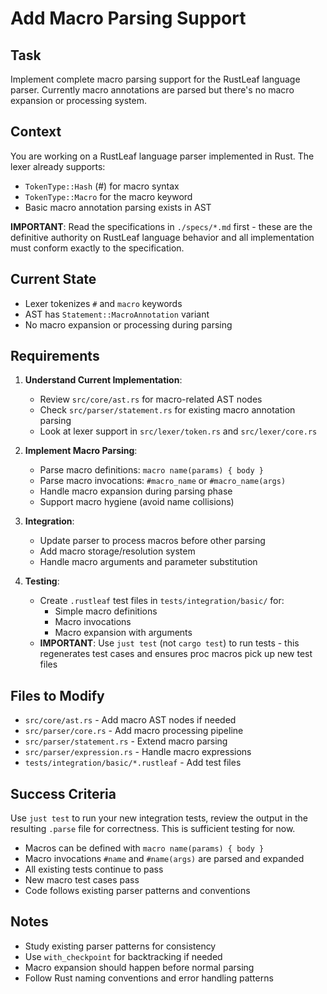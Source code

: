 # Add Macro Parsing Support

## Task
Implement complete macro parsing support for the RustLeaf language parser. Currently macro annotations are parsed but there's no macro expansion or processing system.

## Context
You are working on a RustLeaf language parser implemented in Rust. The lexer already supports:
- `TokenType::Hash` (#) for macro syntax  
- `TokenType::Macro` for the macro keyword
- Basic macro annotation parsing exists in AST

**IMPORTANT**: Read the specifications in `./specs/*.md` first - these are the definitive authority on RustLeaf language behavior and all implementation must conform exactly to the specification.

## Current State
- Lexer tokenizes `#` and `macro` keywords
- AST has `Statement::MacroAnnotation` variant
- No macro expansion or processing during parsing

## Requirements
1. **Understand Current Implementation**:
   - Review `src/core/ast.rs` for macro-related AST nodes
   - Check `src/parser/statement.rs` for existing macro annotation parsing
   - Look at lexer support in `src/lexer/token.rs` and `src/lexer/core.rs`

2. **Implement Macro Parsing**:
   - Parse macro definitions: `macro name(params) { body }`
   - Parse macro invocations: `#macro_name` or `#macro_name(args)`
   - Handle macro expansion during parsing phase
   - Support macro hygiene (avoid name collisions)

3. **Integration**:
   - Update parser to process macros before other parsing
   - Add macro storage/resolution system
   - Handle macro arguments and parameter substitution

4. **Testing**:
   - Create `.rustleaf` test files in `tests/integration/basic/` for:
     - Simple macro definitions
     - Macro invocations
     - Macro expansion with arguments
   - **IMPORTANT**: Use `just test` (not `cargo test`) to run tests - this regenerates test cases and ensures proc macros pick up new test files

## Files to Modify
- `src/core/ast.rs` - Add macro AST nodes if needed
- `src/parser/core.rs` - Add macro processing pipeline
- `src/parser/statement.rs` - Extend macro parsing
- `src/parser/expression.rs` - Handle macro expressions
- `tests/integration/basic/*.rustleaf` - Add test files

## Success Criteria
Use `just test` to run your new integration tests, review the output in the resulting `.parse` file for correctness. This is sufficient testing for now.
- Macros can be defined with `macro name(params) { body }`
- Macro invocations `#name` and `#name(args)` are parsed and expanded
- All existing tests continue to pass
- New macro test cases pass
- Code follows existing parser patterns and conventions

## Notes
- Study existing parser patterns for consistency
- Use `with_checkpoint` for backtracking if needed
- Macro expansion should happen before normal parsing
- Follow Rust naming conventions and error handling patterns